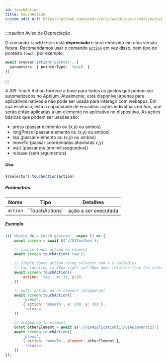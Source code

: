 ```yaml
---
id: touchAction
title: touchAction
custom_edit_url: https://github.com/webdriverio/webdriverio/edit/main/packages/webdriverio/src/commands/element/touchAction.ts
---
```


:::caution Aviso de Depreciação

O comando `touchAction` está __depreciado__ e será removido em uma versão futura.
Recomendamos usar o comando [`action`](/docs/api/browser/action) em vez disso, com
tipo de ponteiro `touch`, por exemplo:

```ts
await browser.action('pointer', {
  parameters: { pointerType: 'touch' }
})
```

:::

A API Touch Action fornece a base para todos os gestos que podem ser automatizados no Appium.
Atualmente, está disponível apenas para aplicativos nativos e não pode ser usada para interagir com webapps.
Em sua essência, está a capacidade de encadear ações individuais _ad hoc_, que serão então
aplicadas a um elemento no aplicativo no dispositivo. As ações básicas que podem ser usadas são:

- press (passar elemento ou (x,y) ou ambos)
- longPress (passar elemento ou (x,y) ou ambos)
- tap (passar elemento ou (x,y) ou ambos)
- moveTo (passar coordenadas absolutas x,y)
- wait (passar ms (em milissegundos))
- release (sem argumentos)

##### Uso

```js
$(selector).touchAction(action)
```

##### Parâmetros

<table>
  <thead>
    <tr>
      <th>Nome</th><th>Tipo</th><th>Detalhes</th>
    </tr>
  </thead>
  <tbody>
    <tr>
      <td><code><var>action</var></code></td>
      <td>`TouchActions`</td>
      <td>ação a ser executada</td>
    </tr>
  </tbody>
</table>

##### Exemplo

```js title="touchAction.js"
it('should do a touch gesture', async () => {
    const screen = await $('//UITextbox');

    // simple touch action on element
    await screen.touchAction('tap');

    // simple touch action using selector and x y variables
    // tap location is 30px right and 20px down relative from the center of the element
    await screen.touchAction({
        action: 'tap', x: 30, y:20
    })

    // multi action on an element (drag&drop)
    await screen.touchAction([
        'press',
        { action: 'moveTo', x: 200, y: 300 },
        'release'
    ])

    // drag&drop to element
    const otherElement = await $('//UIAApplication[1]/UIAElement[2]')
    await screen.touchAction([
        'press',
        { action: 'moveTo', element: otherElement },
        'release'
    ])
});
```